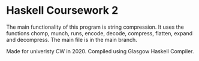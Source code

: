 # Haskell Coursework 2
The main functionality of this program is string compression. It uses the functions chomp, munch, runs, encode, decode, compress, flatten, expand and decompress. The main file is in the main branch.

Made for univeristy CW in 2020. Compiled using Glasgow Haskell Compiler.
